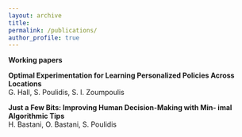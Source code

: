 ```yaml
---
layout: archive
title: 
permalink: /publications/
author_profile: true
---
```


**Working papers**

**Optimal Experimentation for Learning Personalized Policies Across Locations**  
G. Hall, S. Poulidis, S. I. Zoumpoulis


**Just a Few Bits: Improving Human Decision-Making with Min- imal Algorithmic Tips**  
H. Bastani, O. Bastani, S. Poulidis
